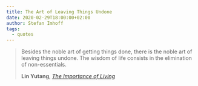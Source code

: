 ```yaml
---
title: The Art of Leaving Things Undone
date: 2020-02-29T18:00:00+02:00
author: Stefan Imhoff
tags:
  - quotes
---
```


> Besides the noble art of getting things done, there is the noble art of leaving things undone. The wisdom of life consists in the elimination of non-essentials.
>
> **Lin Yutang**, _[The Importance of Living](http://www.amazon.de/gp/product/0688163521?ie=UTF8&tag=stefanimhoffde-21&linkCode=as2&camp=1638&creative=6742&creativeASIN=0688163521)_
